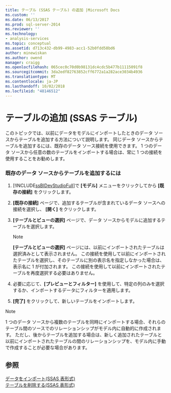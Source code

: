 ```yaml
---
title: テーブル (SSAS テーブル) の追加 |Microsoft Docs
ms.custom: ''
ms.date: 06/13/2017
ms.prod: sql-server-2014
ms.reviewer: ''
ms.technology:
- analysis-services
ms.topic: conceptual
ms.assetid: d713c432-db99-4983-acc1-52b0fdd58bd6
author: minewiskan
ms.author: owend
manager: craigg
ms.openlocfilehash: 065cec0c70d0b98131dc4cdc5b477b11115091f8
ms.sourcegitcommit: 3da2edf82763852cff6772a1a282ace3034b4936
ms.translationtype: MT
ms.contentlocale: ja-JP
ms.lasthandoff: 10/02/2018
ms.locfileid: "48146512"
---
```

# <a name="add-a-table-ssas-tabular"></a>テーブルの追加 (SSAS テーブル)
  このトピックでは、以前にデータをモデルにインポートしたときのデータ ソースからテーブルを追加する方法について説明します。 同じデータ ソースからテーブルを追加するには、既存のデータ ソース接続を使用できます。 1 つのデータ ソースから任意の数のテーブルをインポートする場合は、常に 1 つの接続を使用することをお勧めします。  
  
### <a name="to-add-a-table-from-an-existing-data-source"></a>既存のデータ ソースからテーブルを追加するには  
  
1.  [!INCLUDE[ssBIDevStudioFull](../../includes/ssbidevstudiofull-md.md)]で **[モデル]** メニューをクリックしてから **[既存の接続]** をクリックします。  
  
2.  **[既存の接続]** ページで、追加するテーブルが含まれているデータ ソースへの接続を選択し、 **[開く]** をクリックします。  
  
3.  **[テーブルとビューの選択]** ページで、データ ソースからモデルに追加するテーブルを選択します。  
  
    > [!NOTE]  
    >  **[テーブルとビューの選択]** ページには、以前にインポートされたテーブルは選択済みとして表示されません。  この接続を使用して以前にインポートされたテーブルを選択し、そのテーブルに別の表示名を指定しなかった場合は、表示名に 1 が付加されます。 この接続を使用して以前にインポートされたテーブルを再度選択する必要はありません。  
  
4.  必要に応じて、**[プレビューとフィルター]** を使用して、特定の列のみを選択するか、インポートするデータにフィルターを適用します。  
  
5.  **[完了]** をクリックして、新しいテーブルをインポートします。  
  
> [!NOTE]  
>  1 つのデータ ソースから複数のテーブルを同時にインポートする場合、それらのテーブル間のソースでのリレーションシップがモデル内に自動的に作成されます。 ただし、後からテーブルを追加する場合は、新しく追加されたテーブルと以前にインポートされたテーブルの間のリレーションシップを、モデル内に手動で作成することが必要な場合があります。  
  
## <a name="see-also"></a>参照  
 [データをインポート&#40;SSAS 表形式&#41;](../import-data-ssas-tabular.md)   
 [テーブルを削除する&#40;SSAS 表形式&#41;](delete-a-table-ssas-tabular.md)  
  
  
